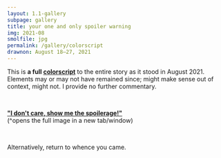 ```yaml
---
layout: 1.1-gallery
subpage: gallery
title: your one and only spoiler warning
img: 2021-08
smolfile: jpg
permalink: /gallery/colorscript
drawnon: August 18–27, 2021
---
```

This is **a full <a href="https://www.moma.org/audio/playlist/192/2575" target="_blank">colorscript</a>** to the entire story as it stood in August 2021. Elements may or may not have remained since; might make sense out of context, might not. I provide no further commentary.

&nbsp;

**<a href="{%include url.html%}/assets/img/gallery/2021-08-colorscript.png" target="_blank">"I don't care, show me the spoilerage!"</a>**  
(^opens the full image in a new tab/window)

&nbsp;

Alternatively, return to whence you came.